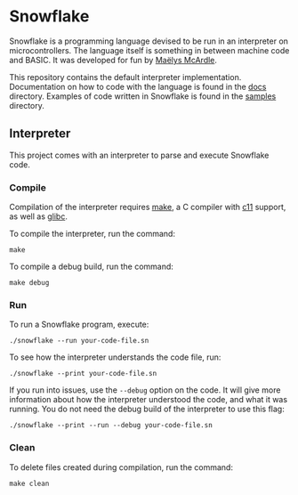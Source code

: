 # Snowflake

Snowflake is a programming language devised to be run in an interpreter on microcontrollers. 
The language itself is something in between machine code and BASIC. It was developed for 
fun by [Maëlys McArdle][1].

This repository contains the default interpreter implementation. Documentation on how to 
code with the language is found in the [docs][2] directory. Examples of code written in
Snowflake is found in the [samples][3] directory.

[1]: https://www.maelys.bio/
[2]: docs/
[3]: samples/

## Interpreter

This project comes with an interpreter to parse and execute Snowflake code.

### Compile

Compilation of the interpreter requires [make][4], a C compiler with [c11][5] support, as well as [glibc][6].

To compile the interpreter, run the command:
```
make
```

To compile a debug build, run the command:
```
make debug
```

[4]: https://en.wikipedia.org/wiki/Make_(software)
[5]: https://en.wikipedia.org/wiki/C11_(C_standard_revision)
[6]: https://en.wikipedia.org/wiki/GNU_C_Library

### Run

To run a Snowflake program, execute:
```
./snowflake --run your-code-file.sn
```

To see how the interpreter understands the code file, run:
```
./snowflake --print your-code-file.sn
```

If you run into issues, use the `--debug` option on the code. It will give more
information about how the interpreter understood the code, and what it was running.
You do not need the debug build of the interpreter to use this flag:
```
./snowflake --print --run --debug your-code-file.sn
```

### Clean

To delete files created during compilation, run the command:
```
make clean
```
